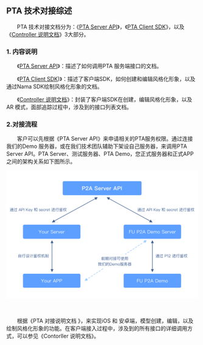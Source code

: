 ## PTA 技术对接综述

&emsp;&emsp;PTA 技术对接文档分为：《[PTA Server API](docs/PTA%20Server%20API.pdf)》，《[PTA Client SDK](docs/PTA%20Client%20SDK.md)》，以及《[Controller 说明文档](docs/Controller%20%E8%AF%B4%E6%98%8E%E6%96%87%E6%A1%A3.md)》3大部分。

### 1. 内容说明

&emsp;&emsp;《[PTA Server API](docs/PTA%20Server%20API.pdf)》：描述了如何调用PTA 服务端接口的文档。

&emsp;&emsp;《[PTA Client SDK](docs/PTA%20Client%20SDK.md))》：描述了客户端SDK，如何创建和编辑风格化形象，以及通过Nama SDK绘制风格化形象的文档。

&emsp;&emsp;《[Controller 说明文档](docs/Controller%20%E8%AF%B4%E6%98%8E%E6%96%87%E6%A1%A3.md)》：封装了客户端SDK在创建，编辑风格化形象，以及AR 模式，面部追踪过程中，涉及到的接口列表文档。	

### 2.对接流程

&emsp;&emsp;客户可以先根据《PTA Server API》来申请相关的PTA服务权限。通过连接我们的Demo 服务器，或在我们技术团队辅助下架设自己服务器，来调用PTA Server API。PTA Server、测试服务器、PTA Demo，您正式服务器和正式APP之间的架构关系如下图所示。

<img src=".\docs\res\PTA_structure.png"  />

​	

&emsp;&emsp;根据《PTA 对接说明文档 》，来实现iOS 和 安卓端，模型创建，编辑，以及绘制风格化形象的功能。在客户端接入过程中，涉及到的所有接口的详细调用方式，可以参见《Contorller 说明文档》。
